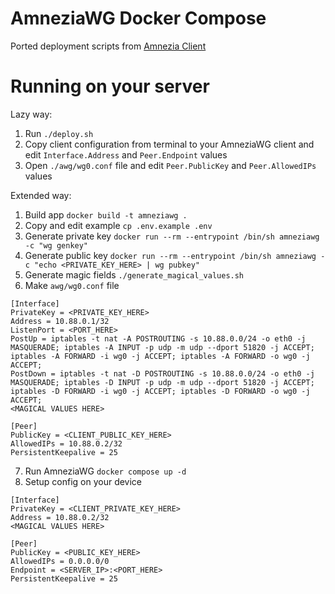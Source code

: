 # AmneziaWG Docker Compose

Ported deployment scripts from [Amnezia Client](https://github.com/amnezia-vpn/amnezia-client)

# Running on your server

Lazy way:
1. Run `./deploy.sh`
2. Copy client configuration from terminal to your AmneziaWG client and edit `Interface.Address` and `Peer.Endpoint` values
3. Open `./awg/wg0.conf` file and edit `Peer.PublicKey` and `Peer.AllowedIPs` values

Extended way:
1. Build app `docker build -t amneziawg .`
2. Copy and edit example `cp .env.example .env`
3. Generate private key `docker run --rm --entrypoint /bin/sh amneziawg -c "wg genkey"`
4. Generate public key `docker run --rm --entrypoint /bin/sh amneziawg -c "echo <PRIVATE_KEY_HERE> | wg pubkey"`
5. Generate magic fields ```./generate_magical_values.sh```
6. Make `awg/wg0.conf` file
```
[Interface]
PrivateKey = <PRIVATE_KEY_HERE>
Address = 10.88.0.1/32
ListenPort = <PORT_HERE>
PostUp = iptables -t nat -A POSTROUTING -s 10.88.0.0/24 -o eth0 -j MASQUERADE; iptables -A INPUT -p udp -m udp --dport 51820 -j ACCEPT; iptables -A FORWARD -i wg0 -j ACCEPT; iptables -A FORWARD -o wg0 -j ACCEPT;
PostDown = iptables -t nat -D POSTROUTING -s 10.88.0.0/24 -o eth0 -j MASQUERADE; iptables -D INPUT -p udp -m udp --dport 51820 -j ACCEPT; iptables -D FORWARD -i wg0 -j ACCEPT; iptables -D FORWARD -o wg0 -j ACCEPT;
<MAGICAL VALUES HERE>

[Peer]
PublicKey = <CLIENT_PUBLIC_KEY_HERE>
AllowedIPs = 10.88.0.2/32
PersistentKeepalive = 25
```
7. Run AmneziaWG `docker compose up -d`
8. Setup config on your device
```
[Interface]
PrivateKey = <CLIENT_PRIVATE_KEY_HERE>
Address = 10.88.0.2/32
<MAGICAL VALUES HERE>

[Peer]
PublicKey = <PUBLIC_KEY_HERE>
AllowedIPs = 0.0.0.0/0
Endpoint = <SERVER_IP>:<PORT_HERE>
PersistentKeepalive = 25
```
